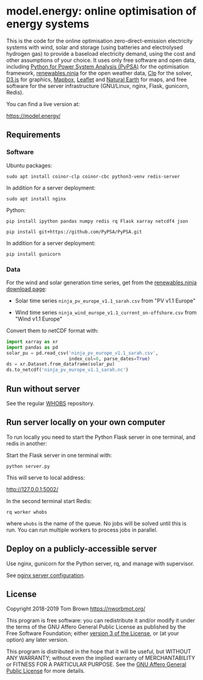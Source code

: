 
# model.energy: online optimisation of energy systems

This is the code for the online optimisation
zero-direct-emission electricity systems with wind, solar and storage
(using batteries and electrolysed hydrogen gas) to provide a baseload
electricity demand, using the cost and other assumptions of your
choice. It uses only free software and open data, including [Python
for Power System Analysis (PyPSA)](https://github.com/PyPSA/PyPSA) for
the optimisation framework,
[renewables.ninja](https://www.renewables.ninja/) for the open weather
data, [Clp](https://projects.coin-or.org/Clp) for the solver,
[D3.js](https://d3js.org/) for graphics,
[Mapbox](https://www.mapbox.com/), [Leaflet](http://leafletjs.com/)
and [Natural Earth](https://www.naturalearthdata.com/) for maps, and
free software for the server infrastructure (GNU/Linux, nginx, Flask,
gunicorn, Redis).

You can find a live version at:

<https://model.energy/>


## Requirements

### Software

Ubuntu packages:

`sudo apt install coinor-clp coinor-cbc python3-venv redis-server`

In addition for a server deployment:

`sudo apt install nginx`

Python:

`pip install ipython pandas numpy redis rq Flask xarray netcdf4 json`

`pip install git+https://github.com/PyPSA/PyPSA.git`

In addition for a server deployment:

`pip install gunicorn`


### Data

For the wind and solar generation time series, get from the [renewables.ninja download page](https://www.renewables.ninja/downloads):

- Solar time series `ninja_pv_europe_v1.1_sarah.csv` from "PV v1.1 Europe"

- Wind time series `ninja_wind_europe_v1.1_current_on-offshore.csv` from "Wind v1.1 Europe"


Convert them to netCDF format with:

```python
import xarray as xr
import pandas as pd
solar_pu = pd.read_csv('ninja_pv_europe_v1.1_sarah.csv',
                       index_col=0, parse_dates=True)
ds = xr.Dataset.from_dataframe(solar_pu)
ds.to_netcdf('ninja_pv_europe_v1.1_sarah.nc')
```

## Run without server

See the regular [WHOBS](https://github.com/PyPSA/WHOBS) repository.

## Run server locally on your own computer

To run locally you need to start the Python Flask server in one terminal, and redis in another:

Start the Flask server in one terminal with:

`python server.py`

This will serve to local address:

http://127.0.0.1:5002/

In the second terminal start Redis:

`rq worker whobs`

where `whobs` is the name of the queue. No jobs will be solved until
this is run. You can run multiple workers to process jobs in parallel.


## Deploy on a publicly-accessible server

Use nginx, gunicorn for the Python server, rq, and manage with supervisor.

See [nginx server configuration](nginx-configuration.txt).


## License

Copyright 2018-2019 Tom Brown <https://nworbmot.org/>

This program is free software: you can redistribute it and/or modify
it under the terms of the GNU Affero General Public License as
published by the Free Software Foundation; either [version 3 of the
License](LICENSE.txt), or (at your option) any later version.

This program is distributed in the hope that it will be useful, but
WITHOUT ANY WARRANTY; without even the implied warranty of
MERCHANTABILITY or FITNESS FOR A PARTICULAR PURPOSE.  See the [GNU
Affero General Public License](LICENSE.txt) for more details.
